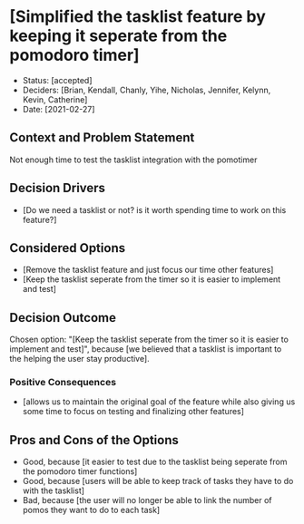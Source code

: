 # [Simplified the tasklist feature by keeping it seperate from the pomodoro timer]

* Status: [accepted]
* Deciders: [Brian, Kendall, Chanly, Yihe, Nicholas, Jennifer, Kelynn, Kevin, Catherine]
* Date: [2021-02-27] 


## Context and Problem Statement

Not enough time to test the tasklist integration with the pomotimer

## Decision Drivers <!-- optional -->

* [Do we need a tasklist or not? is it worth spending time to work on this feature?]


## Considered Options

* [Remove the tasklist feature and just focus our time other features]
* [Keep the tasklist seperate from the timer so it is easier to implement and test]

## Decision Outcome

Chosen option: "[Keep the tasklist seperate from the timer so it is easier to implement and test]", because [we believed that a tasklist is important to the helping the user stay productive].

### Positive Consequences <!-- optional -->

* [allows us to maintain the original goal of the feature while also giving us some time to focus on testing and finalizing other features]




## Pros and Cons of the Options 

* Good, because [it easier to test due to the tasklist being seperate from the pomodoro timer functions]
* Good, because [users will be able to keep track of tasks they have to do with the tasklist]
* Bad, because [the user will no longer be able to link the number of pomos they want to do to each task]

